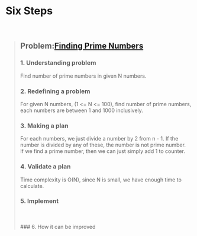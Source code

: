 # Six Steps
<br />

> ## Problem:[Finding Prime Numbers](https://www.acmicpc.net/problem/1978)
>
> ### 1. Understanding problem
> Find number of prime numbers in given N numbers.
> ### 2. Redefining a problem
> For given N numbers, (1 <= N <= 100), find number of prime numbers, each numbers are between 1 and 1000 inclusively.
> ### 3. Making a plan
> For each numbers, we just divide a number by 2 from n - 1. If the number is divided by any of these, the number is not prime number.  
> If we find a prime number, then we can just simply add 1 to counter.
> ### 4. Validate a plan
> Time complexity is O(N), since N is small, we have enough time to calculate.
> ### 5. Implement
>
> <br /> 
> <br />
> ### 6. How it can be improved
>
>
>

